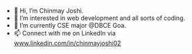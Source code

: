 - 👋 Hi, I’m Chinmay Joshi.
- 👀 I’m interested in web development and all sorts of coding.
- 🌱 I’m currently CSE major @DBCE Goa.
- 📫 Connect with me on LinkedIn via www.linkedin.com/in/chinmayjoshi02

<!---
chinmayj02/chinmayj02 is a ✨ special ✨ repository because its `README.md` (this file) appears on your GitHub profile.
You can click the Preview link to take a look at your changes.
--->
